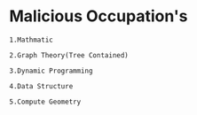 # Malicious Occupation's
```
1.Mathmatic

2.Graph Theory(Tree Contained)

3.Dynamic Programming

4.Data Structure

5.Compute Geometry
```
